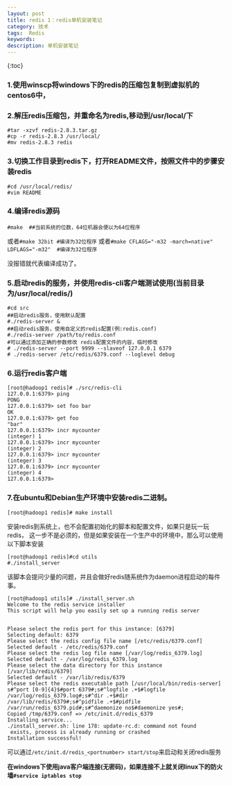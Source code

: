 ```yaml
---
layout: post
title: redis 1：redis单机安装笔记
category: 技术
tags:  Redis
keywords: 
description: 单机安装笔记
---
```


{:toc}


### 1.使用winscp将windows下的redis的压缩包复制到虚拟机的centos6中，


### 2.解压redis压缩包，并重命名为redis,移动到/usr/local/下

```
#tar -xzvf redis-2.8.3.tar.gz 
#cp -r redis-2.8.3 /usr/local/ 
#mv redis-2.8.3 redis
```



### 3.切换工作目录到redis下，打开README文件，按照文件中的步骤安装redis

```
#cd /usr/local/redis/
#vim README
```

### 4.编译redis源码

```
#make  ##当前系统的位数，64位机器会便以为64位程序
```


或者`#make 32bit #编译为32位程序`
或者`#make CFLAGS="-m32 -march=native" LDFLAGS="-m32"  #编译为32位程序`

没报错就代表编译成功了。


### 5.启动redis的服务，并使用redis-cli客户端测试使用(当前目录为/usr/local/redis/)

```
#cd src
##启动redis服务，使用默认配置
#./redis-server &
##启动redis服务，使用自定义的redis配置(例:redis.conf)
#./redis-server /path/to/redis.conf
#可以通过添加正确的参数修改 redis配置文件的内容，临时修改
# ./redis-server --port 9999 --slaveof 127.0.0.1 6379
# ./redis-server /etc/redis/6379.conf --loglevel debug
```

### 6.运行redis客户端

```redis
[root@hadoop1 redis]# ./src/redis-cli
127.0.0.1:6379> ping
PONG
127.0.0.1:6379> set foo bar
OK
127.0.0.1:6379> get foo
"bar"
127.0.0.1:6379> incr mycounter
(integer) 1
127.0.0.1:6379> incr mycounter
(integer) 2
127.0.0.1:6379> incr mycounter
(integer) 3
127.0.0.1:6379> incr mycounter
(integer) 4
127.0.0.1:6379>
```

### 7.在ubuntu和Debian生产环境中安装redis二进制。

```
[root@hadoop1 redis]# make install 
```

安装redis到系统上，也不会配置初始化的脚本和配置文件，如果只是玩一玩redis，
这一步不是必须的，但是如果安装在一个生产中的环境中，那么可以使用以下脚本安装

```
[root@hadoop1 redis]#cd utils
#./install_server 
```


该脚本会提问少量的问题，并且会做好redis随系统作为daemon进程启动的每件事。

```
[root@hadoop1 utils]# ./install_server.sh
Welcome to the redis service installer
This script will help you easily set up a running redis server


Please select the redis port for this instance: [6379]
Selecting default: 6379
Please select the redis config file name [/etc/redis/6379.conf]
Selected default - /etc/redis/6379.conf
Please select the redis log file name [/var/log/redis_6379.log]
Selected default - /var/log/redis_6379.log
Please select the data directory for this instance [/var/lib/redis/6379]
Selected default - /var/lib/redis/6379
Please select the redis executable path [/usr/local/bin/redis-server]
s#^port [0-9]{4}$#port 6379#;s#^logfile .+$#logfile /var/log/redis_6379.log#;s#^dir .+$#dir /var/lib/redis/6379#;s#^pidfile .+$#pidfile /var/run/redis_6379.pid#;s#^daemonize no$#daemonize yes#;
Copied /tmp/6379.conf => /etc/init.d/redis_6379
Installing service...
./install_server.sh: line 178: update-rc.d: command not found
 exists, process is already running or crashed
Installation successful!
```

可以通过`/etc/init.d/redis_<portnumber> start/stop`来启动和关闭redis服务
 
**在windows下使用java客户端连接(无密码)，如果连接不上就关闭linux下的防火墙`#service iptables stop`**




